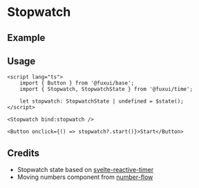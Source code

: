 <script lang="ts">
	import Example from './Example.svelte';
</script>

# Stopwatch

## Example

<Example />

## Usage

```svelte
<script lang="ts">
	import { Button } from '@fuxui/base';
	import { Stopwatch, StopwatchState } from '@fuxui/time';

	let stopwatch: StopwatchState | undefined = $state();
</script>

<Stopwatch bind:stopwatch />

<Button onclick={() => stopwatch?.start()}>Start</Button>
```

## Credits

- Stopwatch state based on [svelte-reactive-timer](https://github.com/joshnuss/svelte-reactive-timer)
- Moving numbers component from [number-flow](https://number-flow.barvian.me/)
